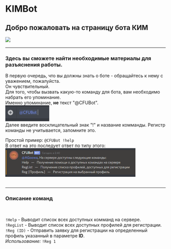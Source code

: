 # KIMBot

## Добро пожаловать на страницу бота КИМ

<img src="./Resources/KimBotV3Mini.png.png" height="250">

-------


### Здесь вы сможете найти необходимые материалы для разъяснения работы.


В первую очередь, что вы должны знать о боте - обращайтесь к нему с уважением, пожалуйста.<br>
Он чувствительный.<br>
Для того, чтобы вызвать какую-то команду для бота, вам необходимо набрать его упоминание.<br>
Именно упоминание, **не** текст "@CFUBot".<br>
<img src="./Resources/ExampleMention.PNG" height="50px"><br>
Далее введите восклицательный знак "!" и название комманды. Регистр команды не учитывается, запомните это.<br>

Простой пример: `@CFUBot !help` <br>
В ответ на это последует ответ по типу этого:<br>
<img src="./Resources/ExampleAnswer.PNG" height="90px"><br>
<br>

-------

### Описание команд
<br>

`!Help` - Выводит список всех доступных комманд на сервере.<br>
`!RegList` -  Выводит список всех доступных профилей для регистрации.<br>
`!Reg (ID)` - Отправить заявку для регистрации на определенный профиль указанный в параметре **ID**. <br>*Использование:* `!Reg 1` <br>
